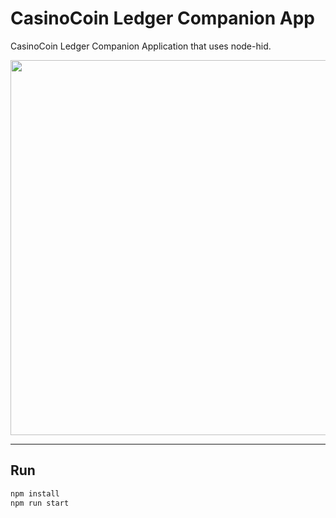 # CasinoCoin Ledger Companion App

CasinoCoin Ledger Companion Application that uses node-hid.

<img width=600 src="https://github.com/casinocoin/casinocoin-ledger-demo-app/blob/master/ledgerCSC.jpg" />

---

## Run

```bash
npm install
npm run start
```
